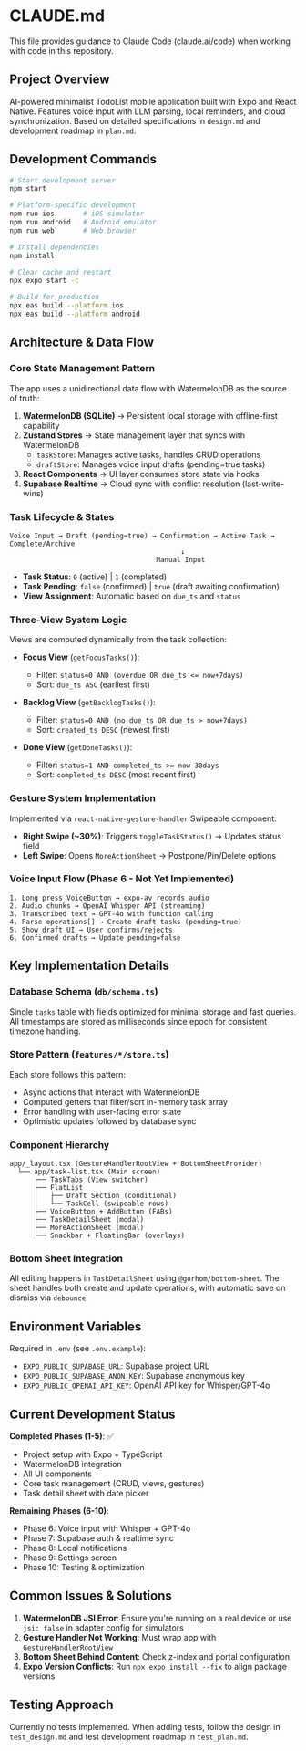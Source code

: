 # CLAUDE.md

This file provides guidance to Claude Code (claude.ai/code) when working with code in this repository.

## Project Overview

AI-powered minimalist TodoList mobile application built with Expo and React Native. Features voice input with LLM parsing, local reminders, and cloud synchronization. Based on detailed specifications in `design.md` and development roadmap in `plan.md`.

## Development Commands

```bash
# Start development server
npm start

# Platform-specific development
npm run ios       # iOS simulator
npm run android   # Android emulator  
npm run web       # Web browser

# Install dependencies
npm install

# Clear cache and restart
npx expo start -c

# Build for production
npx eas build --platform ios
npx eas build --platform android
```

## Architecture & Data Flow

### Core State Management Pattern

The app uses a unidirectional data flow with WatermelonDB as the source of truth:

1. **WatermelonDB (SQLite)** → Persistent local storage with offline-first capability
2. **Zustand Stores** → State management layer that syncs with WatermelonDB
   - `taskStore`: Manages active tasks, handles CRUD operations
   - `draftStore`: Manages voice input drafts (pending=true tasks)
3. **React Components** → UI layer consumes store state via hooks
4. **Supabase Realtime** → Cloud sync with conflict resolution (last-write-wins)

### Task Lifecycle & States

```
Voice Input → Draft (pending=true) → Confirmation → Active Task → Complete/Archive
                                          ↓
                                    Manual Input
```

- **Task Status**: `0` (active) | `1` (completed)
- **Task Pending**: `false` (confirmed) | `true` (draft awaiting confirmation)
- **View Assignment**: Automatic based on `due_ts` and `status`

### Three-View System Logic

Views are computed dynamically from the task collection:

- **Focus View** (`getFocusTasks()`): 
  - Filter: `status=0 AND (overdue OR due_ts <= now+7days)`
  - Sort: `due_ts ASC` (earliest first)
  
- **Backlog View** (`getBacklogTasks()`):
  - Filter: `status=0 AND (no due_ts OR due_ts > now+7days)`  
  - Sort: `created_ts DESC` (newest first)
  
- **Done View** (`getDoneTasks()`):
  - Filter: `status=1 AND completed_ts >= now-30days`
  - Sort: `completed_ts DESC` (most recent first)

### Gesture System Implementation

Implemented via `react-native-gesture-handler` Swipeable component:

- **Right Swipe (~30%)**: Triggers `toggleTaskStatus()` → Updates status field
- **Left Swipe**: Opens `MoreActionSheet` → Postpone/Pin/Delete options

### Voice Input Flow (Phase 6 - Not Yet Implemented)

```
1. Long press VoiceButton → expo-av records audio
2. Audio chunks → OpenAI Whisper API (streaming)
3. Transcribed text → GPT-4o with function calling
4. Parse operations[] → Create draft tasks (pending=true)
5. Show draft UI → User confirms/rejects
6. Confirmed drafts → Update pending=false
```

## Key Implementation Details

### Database Schema (`db/schema.ts`)

Single `tasks` table with fields optimized for minimal storage and fast queries. All timestamps are stored as milliseconds since epoch for consistent timezone handling.

### Store Pattern (`features/*/store.ts`)

Each store follows this pattern:
- Async actions that interact with WatermelonDB
- Computed getters that filter/sort in-memory task array
- Error handling with user-facing error state
- Optimistic updates followed by database sync

### Component Hierarchy

```
app/_layout.tsx (GestureHandlerRootView + BottomSheetProvider)
  └── app/task-list.tsx (Main screen)
      ├── TaskTabs (View switcher)
      ├── FlatList
      │   ├── Draft Section (conditional)
      │   └── TaskCell (swipeable rows)
      ├── VoiceButton + AddButton (FABs)
      ├── TaskDetailSheet (modal)
      ├── MoreActionSheet (modal)
      └── Snackbar + FloatingBar (overlays)
```

### Bottom Sheet Integration

All editing happens in `TaskDetailSheet` using `@gorhom/bottom-sheet`. The sheet handles both create and update operations, with automatic save on dismiss via `debounce`.

## Environment Variables

Required in `.env` (see `.env.example`):
- `EXPO_PUBLIC_SUPABASE_URL`: Supabase project URL
- `EXPO_PUBLIC_SUPABASE_ANON_KEY`: Supabase anonymous key  
- `EXPO_PUBLIC_OPENAI_API_KEY`: OpenAI API key for Whisper/GPT-4o

## Current Development Status

**Completed Phases (1-5)**: ✅
- Project setup with Expo + TypeScript
- WatermelonDB integration
- All UI components
- Core task management (CRUD, views, gestures)
- Task detail sheet with date picker

**Remaining Phases (6-10)**:
- Phase 6: Voice input with Whisper + GPT-4o
- Phase 7: Supabase auth & realtime sync
- Phase 8: Local notifications
- Phase 9: Settings screen
- Phase 10: Testing & optimization

## Common Issues & Solutions

1. **WatermelonDB JSI Error**: Ensure you're running on a real device or use `jsi: false` in adapter config for simulators
2. **Gesture Handler Not Working**: Must wrap app with `GestureHandlerRootView`
3. **Bottom Sheet Behind Content**: Check z-index and portal configuration
4. **Expo Version Conflicts**: Run `npx expo install --fix` to align package versions

## Testing Approach

Currently no tests implemented. 
When adding tests, follow the design in `test_design.md` and test development roadmap in `test_plan.md`.